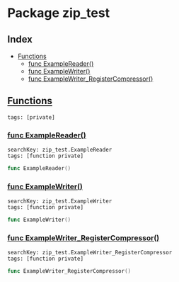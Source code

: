 # Package zip_test

## Index

* [Functions](#func)
    * [func ExampleReader()](#ExampleReader)
    * [func ExampleWriter()](#ExampleWriter)
    * [func ExampleWriter_RegisterCompressor()](#ExampleWriter_RegisterCompressor)


## <a id="func" href="#func">Functions</a>

```
tags: [private]
```

### <a id="ExampleReader" href="#ExampleReader">func ExampleReader()</a>

```
searchKey: zip_test.ExampleReader
tags: [function private]
```

```Go
func ExampleReader()
```

### <a id="ExampleWriter" href="#ExampleWriter">func ExampleWriter()</a>

```
searchKey: zip_test.ExampleWriter
tags: [function private]
```

```Go
func ExampleWriter()
```

### <a id="ExampleWriter_RegisterCompressor" href="#ExampleWriter_RegisterCompressor">func ExampleWriter_RegisterCompressor()</a>

```
searchKey: zip_test.ExampleWriter_RegisterCompressor
tags: [function private]
```

```Go
func ExampleWriter_RegisterCompressor()
```

